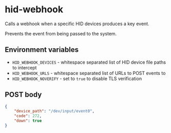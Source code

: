 # hid-webhook

Calls a webhook when a specific HID devices produces a key event.

Prevents the event from being passed to the system.

## Environment variables

- `HID_WEBHOOK_DEVICES` - whitespace separated list of HID device file paths to intercept
- `HID_WEBHOOK_URLS` - whitespace separated list of URLs to POST events to
- `HID_WEBHOOK_NOVERIFY` - set to `true` to disable TLS verification

## POST body

```json
{
    "device_path": "/dev/input/event0",
    "code": 272,
    "down": true
}
```
